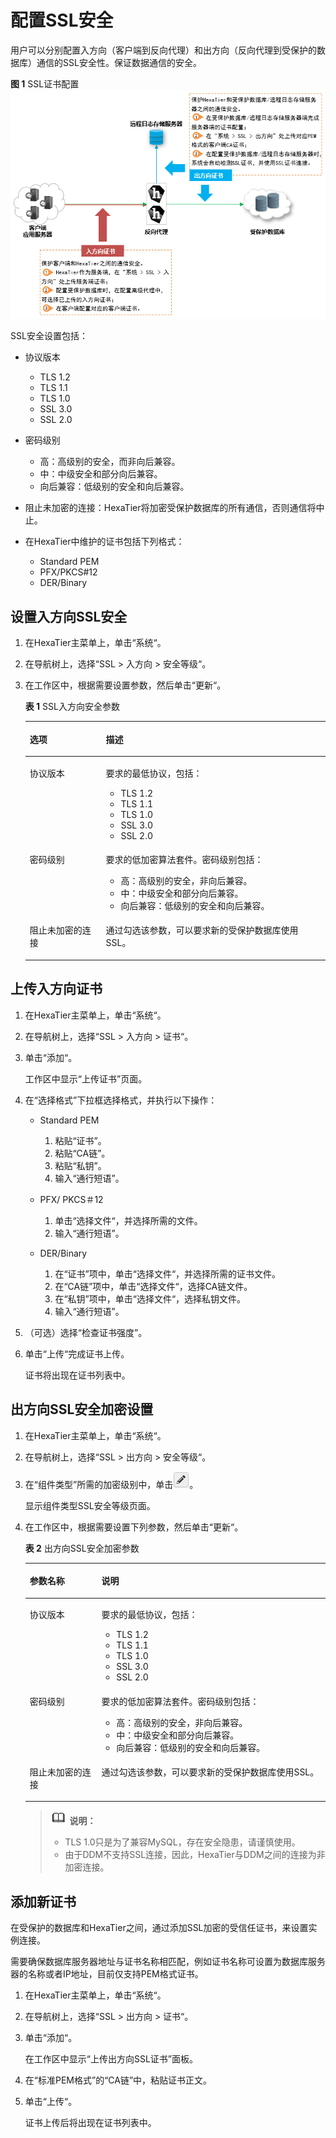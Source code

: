 # 配置SSL安全<a name="dbss_01_0089"></a>

用户可以分别配置入方向（客户端到反向代理）和出方向（反向代理到受保护的数据库）通信的SSL安全性。保证数据通信的安全。

**图 1**  SSL证书配置<a name="zh-cn_topic_0180960179_fig845533175619"></a>  
![](figures/SSL证书配置.png "SSL证书配置")

SSL安全设置包括：

-   协议版本
    -   TLS 1.2
    -   TLS 1.1
    -   TLS 1.0
    -   SSL 3.0
    -   SSL 2.0

-   密码级别
    -   高：高级别的安全，而非向后兼容。
    -   中：中级安全和部分向后兼容。
    -   向后兼容：低级别的安全和向后兼容。

-   阻止未加密的连接：HexaTier将加密受保护数据库的所有通信，否则通信将中止。
-   在HexaTier中维护的证书包括下列格式：
    -   Standard PEM
    -   PFX/PKCS\#12
    -   DER/Binary


## 设置入方向SSL安全<a name="section131019291349"></a>

1.  在HexaTier主菜单上，单击“系统“。
2.  在导航树上，选择“SSL \> 入方向 \> 安全等级“。
3.  在工作区中，根据需要设置参数，然后单击“更新“。

    **表 1**  SSL入方向安全参数

    <a name="zh-cn_topic_0180960226_t284bb296fc4b4619a2ed7e14d44cce84"></a>
    <table><thead align="left"><tr id="zh-cn_topic_0180960226_rd90f436bd525408eb6f5c80a1db4cc85"><th class="cellrowborder" valign="top" width="25.369999999999997%" id="mcps1.2.3.1.1"><p id="zh-cn_topic_0180960226_a0cc0f5c1492d4084928f1c4f0c831d1e"><a name="zh-cn_topic_0180960226_a0cc0f5c1492d4084928f1c4f0c831d1e"></a><a name="zh-cn_topic_0180960226_a0cc0f5c1492d4084928f1c4f0c831d1e"></a>选项</p>
    </th>
    <th class="cellrowborder" valign="top" width="74.63%" id="mcps1.2.3.1.2"><p id="zh-cn_topic_0180960226_aec9e02502a7d459ab546d3baa3009caa"><a name="zh-cn_topic_0180960226_aec9e02502a7d459ab546d3baa3009caa"></a><a name="zh-cn_topic_0180960226_aec9e02502a7d459ab546d3baa3009caa"></a>描述</p>
    </th>
    </tr>
    </thead>
    <tbody><tr id="zh-cn_topic_0180960226_r3064f2b26c034921b4a179da21a2ddec"><td class="cellrowborder" valign="top" width="25.369999999999997%" headers="mcps1.2.3.1.1 "><p id="zh-cn_topic_0180960226_a211dce73e288419f8f8939d5936924f1"><a name="zh-cn_topic_0180960226_a211dce73e288419f8f8939d5936924f1"></a><a name="zh-cn_topic_0180960226_a211dce73e288419f8f8939d5936924f1"></a>协议版本</p>
    </td>
    <td class="cellrowborder" valign="top" width="74.63%" headers="mcps1.2.3.1.2 "><p id="zh-cn_topic_0180960226_a4bcdbee0ee114803a60200d605d746a0"><a name="zh-cn_topic_0180960226_a4bcdbee0ee114803a60200d605d746a0"></a><a name="zh-cn_topic_0180960226_a4bcdbee0ee114803a60200d605d746a0"></a>要求的最低协议，包括：</p>
    <a name="zh-cn_topic_0180960226_u14549cdfb97f4f2db9598bebcebff36b"></a><a name="zh-cn_topic_0180960226_u14549cdfb97f4f2db9598bebcebff36b"></a><ul id="zh-cn_topic_0180960226_u14549cdfb97f4f2db9598bebcebff36b"><li>TLS 1.2</li><li>TLS 1.1</li><li>TLS 1.0</li><li>SSL 3.0</li><li>SSL 2.0</li></ul>
    </td>
    </tr>
    <tr id="zh-cn_topic_0180960226_ra9b917a38d874b4ab91301bec3e8c36d"><td class="cellrowborder" valign="top" width="25.369999999999997%" headers="mcps1.2.3.1.1 "><p id="zh-cn_topic_0180960226_a3798d9d9dd87443098be7b07047d3c81"><a name="zh-cn_topic_0180960226_a3798d9d9dd87443098be7b07047d3c81"></a><a name="zh-cn_topic_0180960226_a3798d9d9dd87443098be7b07047d3c81"></a>密码级别</p>
    </td>
    <td class="cellrowborder" valign="top" width="74.63%" headers="mcps1.2.3.1.2 "><p id="zh-cn_topic_0180960226_abb2d373cbeda4d18b9abbe5ee1f44c0d"><a name="zh-cn_topic_0180960226_abb2d373cbeda4d18b9abbe5ee1f44c0d"></a><a name="zh-cn_topic_0180960226_abb2d373cbeda4d18b9abbe5ee1f44c0d"></a>要求的低加密算法套件。密码级别包括：</p>
    <a name="zh-cn_topic_0180960226_u5a81c4217c6446feb0c4b313a577c374"></a><a name="zh-cn_topic_0180960226_u5a81c4217c6446feb0c4b313a577c374"></a><ul id="zh-cn_topic_0180960226_u5a81c4217c6446feb0c4b313a577c374"><li>高：高级别的安全，非向后兼容。</li><li>中：中级安全和部分向后兼容。</li><li>向后兼容：低级别的安全和向后兼容。</li></ul>
    </td>
    </tr>
    <tr id="zh-cn_topic_0180960226_r3e29b77ed1684684810bd02dd6ab0e61"><td class="cellrowborder" valign="top" width="25.369999999999997%" headers="mcps1.2.3.1.1 "><p id="zh-cn_topic_0180960226_a36720f3fd8684eddaaa24c8854f7b23d"><a name="zh-cn_topic_0180960226_a36720f3fd8684eddaaa24c8854f7b23d"></a><a name="zh-cn_topic_0180960226_a36720f3fd8684eddaaa24c8854f7b23d"></a>阻止未加密的连接</p>
    </td>
    <td class="cellrowborder" valign="top" width="74.63%" headers="mcps1.2.3.1.2 "><p id="zh-cn_topic_0180960226_add46f4ba01a8400c8bb949d564c8265f"><a name="zh-cn_topic_0180960226_add46f4ba01a8400c8bb949d564c8265f"></a><a name="zh-cn_topic_0180960226_add46f4ba01a8400c8bb949d564c8265f"></a>通过勾选该参数，可以要求新的受保护数据库使用SSL。</p>
    </td>
    </tr>
    </tbody>
    </table>


## 上传入方向证书<a name="section108081657248"></a>

1.  在HexaTier主菜单上，单击“系统“。
2.  在导航树上，选择“SSL \> 入方向 \> 证书“。
3.  单击“添加“。

    工作区中显示“上传证书”页面。

4.  在“选择格式”下拉框选择格式，并执行以下操作：
    -   Standard PEM
        1.  粘贴“证书”。
        2.  粘贴“CA链”。
        3.  粘贴“私钥”。
        4.  输入“通行短语”。

    -   PFX/ PKCS＃12
        1.  单击“选择文件“，并选择所需的文件。
        2.  输入“通行短语”。

    -   DER/Binary
        1.  在“证书”项中，单击“选择文件“，并选择所需的证书文件。
        2.  在“CA链”项中，单击“选择文件“，选择CA链文件。
        3.  在“私钥”项中，单击“选择文件“，选择私钥文件。
        4.  输入“通行短语”。

5.  （可选）选择“检查证书强度”。
6.  单击“上传“完成证书上传。

    证书将出现在证书列表中。


## 出方向SSL安全加密设置<a name="section1834476618"></a>

1.  在HexaTier主菜单上，单击“系统“。
2.  在导航树上，选择“SSL \> 出方向 \> 安全等级“。
3.  在“组件类型”所需的加密级别中，单击![](figures/icon-edit.png)。

    显示组件类型SSL安全等级页面。

4.  在工作区中，根据需要设置下列参数，然后单击“更新“。

    **表 2**  出方向SSL安全加密参数

    <a name="zh-cn_topic_0180960243_tf920ce01dbb34713afd73421ea407f18"></a>
    <table><thead align="left"><tr id="zh-cn_topic_0180960243_r1ddcc0d1d4314eb6ac63c33de655c59f"><th class="cellrowborder" valign="top" width="23.87%" id="mcps1.2.3.1.1"><p id="zh-cn_topic_0180960243_a2ef3a579f04a4e729c95f0976541e754"><a name="zh-cn_topic_0180960243_a2ef3a579f04a4e729c95f0976541e754"></a><a name="zh-cn_topic_0180960243_a2ef3a579f04a4e729c95f0976541e754"></a>参数名称</p>
    </th>
    <th class="cellrowborder" valign="top" width="76.13%" id="mcps1.2.3.1.2"><p id="zh-cn_topic_0180960243_a50910fb64df84ec3a2cddbae7fe8ea77"><a name="zh-cn_topic_0180960243_a50910fb64df84ec3a2cddbae7fe8ea77"></a><a name="zh-cn_topic_0180960243_a50910fb64df84ec3a2cddbae7fe8ea77"></a>说明</p>
    </th>
    </tr>
    </thead>
    <tbody><tr id="zh-cn_topic_0180960243_rcb9f36e9d3c343488d51da8e776ab6fa"><td class="cellrowborder" valign="top" width="23.87%" headers="mcps1.2.3.1.1 "><p id="zh-cn_topic_0180960243_a7c13d542632e460b818dcd7bf871db82"><a name="zh-cn_topic_0180960243_a7c13d542632e460b818dcd7bf871db82"></a><a name="zh-cn_topic_0180960243_a7c13d542632e460b818dcd7bf871db82"></a>协议版本</p>
    </td>
    <td class="cellrowborder" valign="top" width="76.13%" headers="mcps1.2.3.1.2 "><p id="zh-cn_topic_0180960243_a315110b2742a4219a5bba583251870ef"><a name="zh-cn_topic_0180960243_a315110b2742a4219a5bba583251870ef"></a><a name="zh-cn_topic_0180960243_a315110b2742a4219a5bba583251870ef"></a>要求的最低协议，包括：</p>
    <a name="zh-cn_topic_0180960243_u155a0099b1b94b72bbbd4d1d89bf2212"></a><a name="zh-cn_topic_0180960243_u155a0099b1b94b72bbbd4d1d89bf2212"></a><ul id="zh-cn_topic_0180960243_u155a0099b1b94b72bbbd4d1d89bf2212"><li>TLS 1.2</li><li>TLS 1.1</li><li>TLS 1.0</li><li>SSL 3.0</li><li>SSL 2.0</li></ul>
    </td>
    </tr>
    <tr id="zh-cn_topic_0180960243_rc05e7629da764ed4949b538519c3ccef"><td class="cellrowborder" valign="top" width="23.87%" headers="mcps1.2.3.1.1 "><p id="zh-cn_topic_0180960243_a555e172cad954413957ddecef948db32"><a name="zh-cn_topic_0180960243_a555e172cad954413957ddecef948db32"></a><a name="zh-cn_topic_0180960243_a555e172cad954413957ddecef948db32"></a>密码级别</p>
    </td>
    <td class="cellrowborder" valign="top" width="76.13%" headers="mcps1.2.3.1.2 "><p id="zh-cn_topic_0180960243_a992ab418039e4a79a638ddc46d6e2d0a"><a name="zh-cn_topic_0180960243_a992ab418039e4a79a638ddc46d6e2d0a"></a><a name="zh-cn_topic_0180960243_a992ab418039e4a79a638ddc46d6e2d0a"></a>要求的低加密算法套件。密码级别包括：</p>
    <a name="zh-cn_topic_0180960243_uc697bc29772e430d92e90e9cf016b462"></a><a name="zh-cn_topic_0180960243_uc697bc29772e430d92e90e9cf016b462"></a><ul id="zh-cn_topic_0180960243_uc697bc29772e430d92e90e9cf016b462"><li>高：高级别的安全，非向后兼容。</li><li>中：中级安全和部分向后兼容。</li><li>向后兼容：低级别的安全和向后兼容。</li></ul>
    </td>
    </tr>
    <tr id="zh-cn_topic_0180960243_r47a98d6cbc434669916f7c64a315f240"><td class="cellrowborder" valign="top" width="23.87%" headers="mcps1.2.3.1.1 "><p id="zh-cn_topic_0180960243_aa2e10623225848df898a1ff570dcf0e9"><a name="zh-cn_topic_0180960243_aa2e10623225848df898a1ff570dcf0e9"></a><a name="zh-cn_topic_0180960243_aa2e10623225848df898a1ff570dcf0e9"></a>阻止未加密的连接</p>
    </td>
    <td class="cellrowborder" valign="top" width="76.13%" headers="mcps1.2.3.1.2 "><p id="zh-cn_topic_0180960243_a2b88b83f0c8b4016ab983aea53c9f3d7"><a name="zh-cn_topic_0180960243_a2b88b83f0c8b4016ab983aea53c9f3d7"></a><a name="zh-cn_topic_0180960243_a2b88b83f0c8b4016ab983aea53c9f3d7"></a>通过勾选该参数，可以要求新的受保护数据库使用SSL。</p>
    </td>
    </tr>
    </tbody>
    </table>

    >![](public_sys-resources/icon-note.gif) **说明：** 
    >-   TLS 1.0只是为了兼容MySQL，存在安全隐患，请谨慎使用。
    >-   由于DDM不支持SSL连接，因此，HexaTier与DDM之间的连接为非加密连接。


## 添加新证书<a name="section517012911244"></a>

在受保护的数据库和HexaTier之间，通过添加SSL加密的受信任证书，来设置实例连接。

需要确保数据库服务器地址与证书名称相匹配，例如证书名称可设置为数据库服务器的名称或者IP地址，目前仅支持PEM格式证书。

1.  在HexaTier主菜单上，单击“系统“。
2.  在导航树上，选择“SSL \> 出方向 \> 证书“。
3.  单击“添加“。

    在工作区中显示“上传出方向SSL证书”面板。

4.  在“标准PEM格式”的“CA链”中，粘贴证书正文。
5.  单击“上传“。

    证书上传后将出现在证书列表中。


